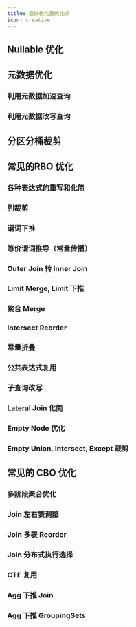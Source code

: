 ```yaml
---
title: 查询优化器优化点
icon: creative
---
```


## Nullable 优化


## 元数据优化

### 利用元数据加速查询

### 利用元数据改写查询

## 分区分桶裁剪

## 常见的RBO 优化

### 各种表达式的重写和化简

### 列裁剪

### 谓词下推

### 等价谓词推导（常量传播）

### Outer Join 转 Inner Join

### Limit Merge, Limit 下推

### 聚合 Merge

### Intersect Reorder

### 常量折叠

### 公共表达式复用

### 子查询改写

### Lateral Join 化简

### Empty Node 优化

### Empty Union, Intersect, Except 裁剪

## 常见的 CBO 优化

### 多阶段聚合优化

### Join 左右表调整

### Join 多表 Reorder

### Join 分布式执行选择

### CTE 复用

### Agg 下推 Join

### Agg 下推 GroupingSets

